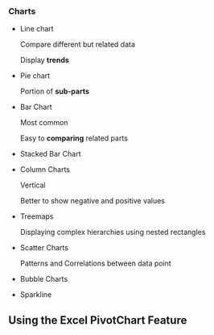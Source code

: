 ### Charts

- Line chart

  Compare different but related data

  Display **trends**

- Pie chart

  Portion of **sub-parts**

- Bar Chart

  Most common

  Easy to **comparing** related parts

- Stacked Bar Chart

- Column Charts

  Vertical

  Better to show negative and positive values

- Treemaps

  Displaying complex hierarchies using nested rectangles

- Scatter Charts

  Patterns and Correlations between data point

- Bubble Charts

- Sparkline

## Using the Excel PivotChart Feature

